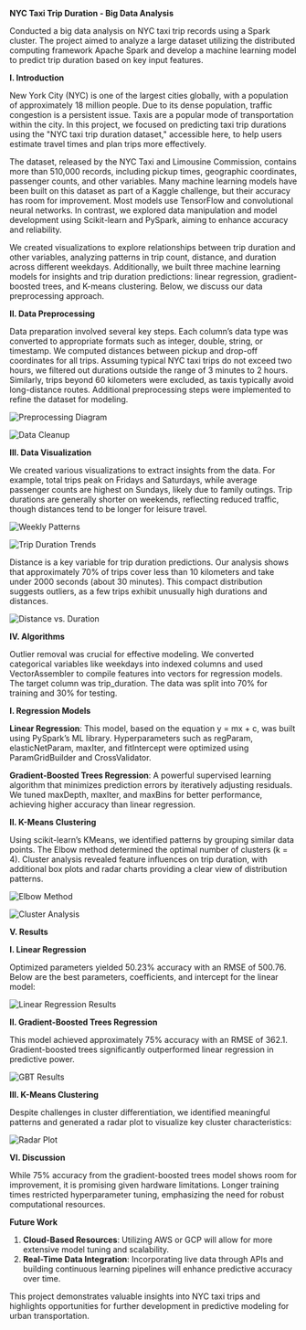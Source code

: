 **NYC Taxi Trip Duration - Big Data Analysis**

Conducted a big data analysis on NYC taxi trip records using a Spark cluster. The project aimed to analyze a large dataset utilizing the distributed computing framework Apache Spark and develop a machine learning model to predict trip duration based on key input features.

**I. Introduction**

New York City (NYC) is one of the largest cities globally, with a population of approximately 18 million people. Due to its dense population, traffic congestion is a persistent issue. Taxis are a popular mode of transportation within the city. In this project, we focused on predicting taxi trip durations using the "NYC taxi trip duration dataset," accessible here, to help users estimate travel times and plan trips more effectively.

The dataset, released by the NYC Taxi and Limousine Commission, contains more than 510,000 records, including pickup times, geographic coordinates, passenger counts, and other variables. Many machine learning models have been built on this dataset as part of a Kaggle challenge, but their accuracy has room for improvement. Most models use TensorFlow and convolutional neural networks. In contrast, we explored data manipulation and model development using Scikit-learn and PySpark, aiming to enhance accuracy and reliability.

We created visualizations to explore relationships between trip duration and other variables, analyzing patterns in trip count, distance, and duration across different weekdays. Additionally, we built three machine learning models for insights and trip duration predictions: linear regression, gradient-boosted trees, and K-means clustering. Below, we discuss our data preprocessing approach.

**II. Data Preprocessing**

Data preparation involved several key steps. Each column’s data type was converted to appropriate formats such as integer, double, string, or timestamp. We computed distances between pickup and drop-off coordinates for all trips. Assuming typical NYC taxi trips do not exceed two hours, we filtered out durations outside the range of 3 minutes to 2 hours. Similarly, trips beyond 60 kilometers were excluded, as taxis typically avoid long-distance routes. Additional preprocessing steps were implemented to refine the dataset for modeling.

![Preprocessing Diagram](./Documents/Aspose.Words.aba6c92a-e782-445b-b727-2cf5eb96087d.001.png)

![Data Cleanup](./Documents/Aspose.Words.aba6c92a-e782-445b-b727-2cf5eb96087d.002.png)

**III. Data Visualization**

We created various visualizations to extract insights from the data. For example, total trips peak on Fridays and Saturdays, while average passenger counts are highest on Sundays, likely due to family outings. Trip durations are generally shorter on weekends, reflecting reduced traffic, though distances tend to be longer for leisure travel.

![Weekly Patterns](./Documents/Aspose.Words.aba6c92a-e782-445b-b727-2cf5eb96087d.003.png)

![Trip Duration Trends](./Documents/Aspose.Words.aba6c92a-e782-445b-b727-2cf5eb96087d.004.png)

Distance is a key variable for trip duration predictions. Our analysis shows that approximately 70% of trips cover less than 10 kilometers and take under 2000 seconds (about 30 minutes). This compact distribution suggests outliers, as a few trips exhibit unusually high durations and distances.

![Distance vs. Duration](./Documents/Aspose.Words.aba6c92a-e782-445b-b727-2cf5eb96087d.005.png)

**IV. Algorithms**

Outlier removal was crucial for effective modeling. We converted categorical variables like weekdays into indexed columns and used VectorAssembler to compile features into vectors for regression models. The target column was trip\_duration. The data was split into 70% for training and 30% for testing.

**I. Regression Models**

**Linear Regression**: This model, based on the equation y = mx + c, was built using PySpark’s ML library. Hyperparameters such as regParam, elasticNetParam, maxIter, and fitIntercept were optimized using ParamGridBuilder and CrossValidator.

**Gradient-Boosted Trees Regression**: A powerful supervised learning algorithm that minimizes prediction errors by iteratively adjusting residuals. We tuned maxDepth, maxIter, and maxBins for better performance, achieving higher accuracy than linear regression.

**II. K-Means Clustering**

Using scikit-learn’s KMeans, we identified patterns by grouping similar data points. The Elbow method determined the optimal number of clusters (k = 4). Cluster analysis revealed feature influences on trip duration, with additional box plots and radar charts providing a clear view of distribution patterns.

![Elbow Method](./Documents/Aspose.Words.aba6c92a-e782-445b-b727-2cf5eb96087d.006.png)

![Cluster Analysis](./Documents/Aspose.Words.aba6c92a-e782-445b-b727-2cf5eb96087d.007.png)

**V. Results**

**I. Linear Regression**

Optimized parameters yielded 50.23% accuracy with an RMSE of 500.76. Below are the best parameters, coefficients, and intercept for the linear model:

![Linear Regression Results](./Documents/Aspose.Words.aba6c92a-e782-445b-b727-2cf5eb96087d.008.png)

**II. Gradient-Boosted Trees Regression**

This model achieved approximately 75% accuracy with an RMSE of 362.1. Gradient-boosted trees significantly outperformed linear regression in predictive power.

![GBT Results](./Documents/Aspose.Words.aba6c92a-e782-445b-b727-2cf5eb96087d.009.png)

**III. K-Means Clustering**

Despite challenges in cluster differentiation, we identified meaningful patterns and generated a radar plot to visualize key cluster characteristics:

![Radar Plot](./Documents/Aspose.Words.aba6c92a-e782-445b-b727-2cf5eb96087d.010.png)

**VI. Discussion**

While 75% accuracy from the gradient-boosted trees model shows room for improvement, it is promising given hardware limitations. Longer training times restricted hyperparameter tuning, emphasizing the need for robust computational resources.

**Future Work**

1. **Cloud-Based Resources**: Utilizing AWS or GCP will allow for more extensive model tuning and scalability.
2. **Real-Time Data Integration**: Incorporating live data through APIs and building continuous learning pipelines will enhance predictive accuracy over time.

This project demonstrates valuable insights into NYC taxi trips and highlights opportunities for further development in predictive modeling for urban transportation.
